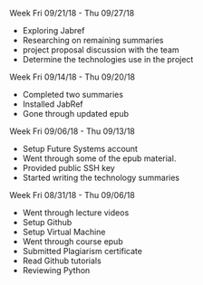 Week Fri 09/21/18 - Thu 09/27/18

*  Exploring Jabref
*  Researching on remaining summaries
*  project proposal discussion with the team 
*  Determine the technologies use in the project

Week Fri 09/14/18 - Thu 09/20/18

*  Completed two summaries
*  Installed JabRef
*  Gone through updated epub

Week Fri 09/06/18 - Thu 09/13/18

* Setup Future Systems account
* Went through some of the epub material. 
* Provided public SSH key
* Started writing the technology summaries


Week Fri 08/31/18 - Thu 09/06/18 

* Went through lecture videos 
* Setup Github 
* Setup Virtual Machine
* Went through course epub
* Submitted Plagiarism certificate
* Read Github tutorials
* Reviewing Python
